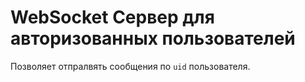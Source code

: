 # WebSocket Сервер для авторизованных пользователей

Позволяет отпралвять сообщения по `uid` пользователя.
